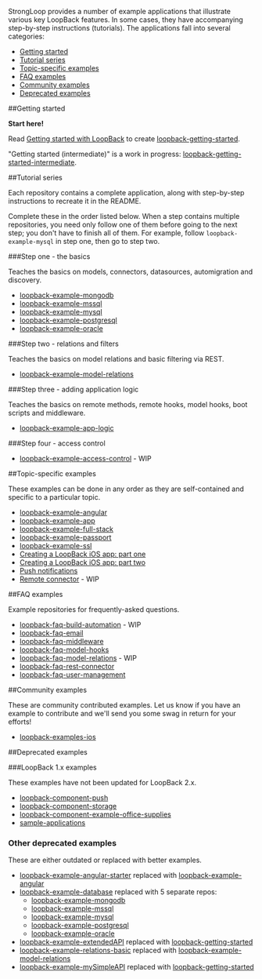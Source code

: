 StrongLoop provides a number of example applications that illustrate various key LoopBack features.  In some cases, they have accompanying step-by-step instructions (tutorials).  The applications fall into several categories:

- [Getting started](#getting-started)
- [Tutorial series](#tutorial-series)
- [Topic-specific examples](#topic-specific-examples)
- [FAQ examples](#faq-examples)
- [Community examples](#community-examples)
- [Deprecated examples](#deprecated-examples)

##Getting started

**Start here!**

Read [Getting started with LoopBack](http://docs.strongloop.com/display/LB/Getting+started+with+LoopBack) to create [loopback-getting-started](https://github.com/strongloop/loopback-getting-started).

"Getting started (intermediate)" is a work in progress: 
[loopback-getting-started-intermediate](https://github.com/strongloop/loopback-getting-started-intermediate).

##Tutorial series

Each repository contains a complete application, along with step-by-step instructions to recreate it 
in the README.

Complete these in the order listed below.  When a step contains multiple repositories, you need only follow 
one of them before going to the next step; you don't have to finish all of them. For example, follow  `loopback-example-mysql` in step one, then go to step two.

###Step one - the basics

Teaches the basics on models, connectors, datasources, automigration and
discovery.

- [loopback-example-mongodb](https://github.com/strongloop/loopback-example-mongodb)
- [loopback-example-mssql](https://github.com/strongloop/loopback-example-mssql)
- [loopback-example-mysql](https://github.com/strongloop/loopback-example-mysql)
- [loopback-example-postgresql](https://github.com/strongloop/loopback-example-postgresql)
- [loopback-example-oracle](https://github.com/strongloop/loopback-example-oracle)

###Step two - relations and filters

Teaches the basics on model relations and basic filtering via REST.

- [loopback-example-model-relations](https://github.com/strongloop/loopback-example-model-relations)

###Step three - adding application logic

Teaches the basics on remote methods, remote hooks, model hooks, boot scripts and middleware.

- [loopback-example-app-logic](https://github.com/strongloop/loopback-example-app-logic)

###Step four - access control

- [loopback-example-access-control](https://github.com/strongloop/loopback-example-access-control) - WIP

##Topic-specific examples

These examples can be done in any order as they are self-contained and specific
to a particular topic.

- [loopback-example-angular](https://github.com/strongloop/loopback-example-angular)
- [loopback-example-app](https://github.com/strongloop/loopback-example-app)
- [loopback-example-full-stack](https://github.com/strongloop/loopback-example-full-stack)
- [loopback-example-passport](https://github.com/strongloop/loopback-example-passport)
- [loopback-example-ssl](https://github.com/strongloop/loopback-example-ssl)
- [Creating a LoopBack iOS app: part one](http://docs.strongloop.com/display/LB/Creating+a+LoopBack+iOS+app:+part+one)
- [Creating a LoopBack iOS app: part two](http://docs.strongloop.com/display/LB/Creating+a+LoopBack+iOS+app:+part+two)
- [Push notifications](http://docs.strongloop.com/display/LB/Tutorial:+Push+notifications)
- [Remote connector](https://github.com/strongloop/loopback-example-remote) - WIP

##FAQ examples

Example repositories for frequently-asked questions.

- [loopback-faq-build-automation](https://github.com/strongloop/loopback-faq-build-automation) - WIP
- [loopback-faq-email](https://github.com/strongloop/loopback-faq-email)
- [loopback-faq-middleware](https://github.com/strongloop/loopback-faq-middleware)
- [loopback-faq-model-hooks](https://github.com/strongloop/loopback-faq-model-hooks)
- [loopback-faq-model-relations](https://github.com/strongloop/loopback-faq-model-relations) - WIP
- [loopback-faq-rest-connector](https://github.com/strongloop/loopback-faq-rest-connector)
- [loopback-faq-user-management](https://github.com/strongloop/loopback-faq-user-management)

##Community examples

These are community contributed examples. Let us know if you have an example to
contribute and we'll send you some swag in return for your efforts!

- [loopback-examples-ios](https://github.com/strongloop-community/loopback-examples-ios)

##Deprecated examples

###LoopBack 1.x examples

These examples have not been updated for LoopBack 2.x.

- [loopback-component-push](https://github.com/strongloop/loopback-component-push)
- [loopback-component-storage](https://github.com/strongloop/loopback-component-storage)
- [loopback-component-example-office-supplies](https://github.com/strongloop/loopback-example-office-supplies)
- [sample-applications](https://github.com/strongloop-community/sample-applications)

### Other deprecated examples

These are either outdated or replaced with better examples.

- [loopback-example-angular-starter](https://github.com/strongloop/loopback-example-angular-starter) replaced with [loopback-example-angular](http://github.com/strongloop/loopback-example-angular)
- [loopback-example-database](https://github.com/strongloop/loopback-example-database) replaced with 5 separate repos:
    - [loopback-example-mongodb](https://github.com/strongloop/loopback-example-mongodb)
    - [loopback-example-mssql](https://github.com/strongloop/loopback-example-mssql)
    - [loopback-example-mysql](https://github.com/strongloop/loopback-example-mysql)
    - [loopback-example-postgresql](https://github.com/strongloop/loopback-example-postgresql)
    - [loopback-example-oracle](https://github.com/strongloop/loopback-example-oracle)
- [loopback-example-extendedAPI](https://github.com/strongloop/loopback-example-extendedAPI) replaced with [loopback-getting-started](http://github.com/strongloop/loopback-getting-started)
- [loopback-example-relations-basic](https://github.com/strongloop/loopback-example-relations-basic) replaced with [loopback-example-model-relations](http://github.com/strongloop/loopback-example-model-relations)
- [loopback-example-mySimpleAPI](https://github.com/strongloop/loopback-example-mySimpleAPI) replaced with [loopback-getting-started](http://github.com/strongloop/loopback-getting-started)

